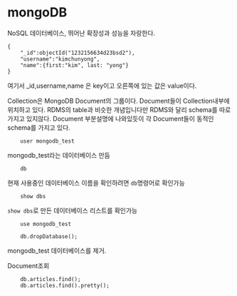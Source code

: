 # mongoDB

NoSQL 데이터베이스, 뛰어난 확장성과 성능을 자랑한다.

```
{
    "_id":objectId("1232156634d23bsd2"),
    "username":"kimchunyong",
    "name":{first:"kim", last: "yong"}
}
```

여기서 _id,username,name 은 key이고 오른쪽에 있는 값은 value이다.

Collection은 MongoDB Document의 그룹이다. Document들이 Collection내부에 위치하고 있다. RDMS의 table과 비슷한 개념입니다만 RDMS와 달리 schema를 따로 가지고 있지않다. Document 부분설명에 나와있듯이 각 Document들이 동적인 schema를 가지고 있다.

```shell
    user mongodb_test
```
mongodb_test라는 데이터베이스 만듬

```shell
    db
```
현재 사용중인 데이터베이스 이름을 확인하려면 `db`명령어로 확인가능

```shell
    show dbs
```

`show dbs`로 만든 데이터베이스 리스트를 확인가능

```shell
    use mongodb_test

    db.dropDatabase();
```

mongodb_test 데이터베이스를 제거.

Document조회

```shell
    db.articles.find();
    db.articles.find().pretty();
```